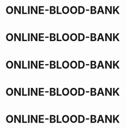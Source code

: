 # ONLINE-BLOOD-BANK
# ONLINE-BLOOD-BANK
# ONLINE-BLOOD-BANK
# ONLINE-BLOOD-BANK
# ONLINE-BLOOD-BANK

